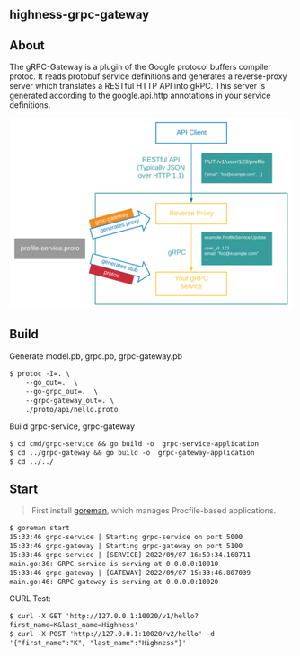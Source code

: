 ## highness-grpc-gateway



## About

The gRPC-Gateway is a plugin of the Google protocol buffers compiler protoc. It reads protobuf service definitions and generates a reverse-proxy server which translates a RESTful HTTP API into gRPC. This server is generated according to the google.api.http annotations in your service definitions.

![architecture](assets/architecture.svg)




## Build

Generate model.pb, grpc.pb, grpc-gateway.pb

```shell
$ protoc -I=. \
    --go_out=.  \
    --go-grpc_out=.  \
    --grpc-gateway_out=. \
    ./proto/api/hello.proto
```

Build grpc-service, grpc-gateway

```shell
$ cd cmd/grpc-service && go build -o  grpc-service-application
$ cd ../grpc-gateway && go build -o  grpc-gateway-application
$ cd ../../
```



## Start

> First install [goreman](https://github.com/mattn/goreman), which manages Procfile-based applications.

```shell
$ goreman start
15:33:46 grpc-service | Starting grpc-service on port 5000
15:33:46 grpc-gateway | Starting grpc-gateway on port 5100
15:33:46 grpc-service | [SERVICE] 2022/09/07 16:59:34.168711 main.go:36: GRPC service is serving at 0.0.0.0:10010
15:33:46 grpc-gateway | [GATEWAY] 2022/09/07 15:33:46.807039 main.go:46: GRPC gateway is serving at 0.0.0.0:10020
```

CURL Test:
```shell
$ curl -X GET 'http://127.0.0.1:10020/v1/hello?first_name=K&last_name=Highness' 
$ curl -X POST 'http://127.0.0.1:10020/v2/hello' -d '{"first_name":"K", "last_name":"Highness"}'                                
```